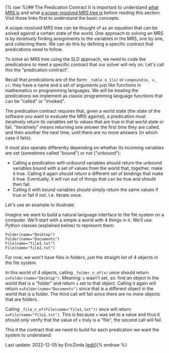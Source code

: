 {% raw %}## The Predication Contract
It is important to understand [what MRS is]() and what [a scope-resolved MRS tree is]() before reading this section. Visit those links first to understand the basic concepts.

A scope-resolved MRS tree can be thought of as an *equation* that can be solved against a certain state of the world. One approach to solving an MRS is by *iteratively* finding assignments to the variables in the MRS, one by one, and collecting them. We can do this by defining a specific contract that predications need to follow. 

To solve an MRS tree using the SLD approach, we need to code the predications to meet a specific contract that our solver will rely on. Let's call this the "predication contract".

Recall that predications are of the form: `_table_n_1(x)` or `compound(e, x, x)`: they have a name and a set of arguments just like functions in mathematics or programming languages. We will be treating the predications we implement as classic programming language functions that can be "called" or "invoked".

The predication contract requires that, given a world state (the state of the software you want to evaluate the MRS against), a predication must iteratively return its variables set to values that are true in that world state or fail. "Iteratively" means returning one answer the first time they are called, and then another the next time, until there are no more answers (in which case it fails). 

It must also operate differently depending on whether its incoming variables are set (sometimes called "bound") or not ("unbound"):
- Calling a predication with unbound variables should return the unbound variables bound with a set of values from the world that, together, make it true. Calling it again should return a different set of bindings that make it true. Eventually, it will run out of things that can be true and should then fail.
- Calling it with bound variables should simply return the same values if true or fail if not. I.e. iterate once.

Let's use an example to illustrate: 

Imagine we want to build a natural language interface to the file system on a computer. We'll start with a simple a world with 4 things in it. We'll use Python classes (explained below) to represent them: 

```
Folder(name="Desktop")
Folder(name="Documents")
File(name="file1.txt")
File(name="file2.txt")
```
For now, we won't have files in folders, just the straight list of 4 objects in the file system.

In this world of 4 objects, calling `_folder_n_of(x)` once should return `x=Folder(name="Desktop")`. Meaning: `x` wasn't set, so: find an object in the world that is a "folder" and return `x` set to that object. Calling it again will return `x=Folder(name="Documents")` since that is a different object in the world that is a folder. The third call will fail since there are no more objects that are folders.

Calling `_file_n_of(File(name="file1.txt"))` once will return `x=File(name="file1.txt")`. This is because `x` was set to a value and thus it should only verify that the value of `x` truly is a "file", the second call will fail.

This it the contract that we need to build for each predication we want the system to understand. 


Last update: 2022-12-05 by EricZinda [[edit](https://github.com/ericzinda/docsproto/edit/main/devhowto/devhowtoPredicationContract.md)]{% endraw %}